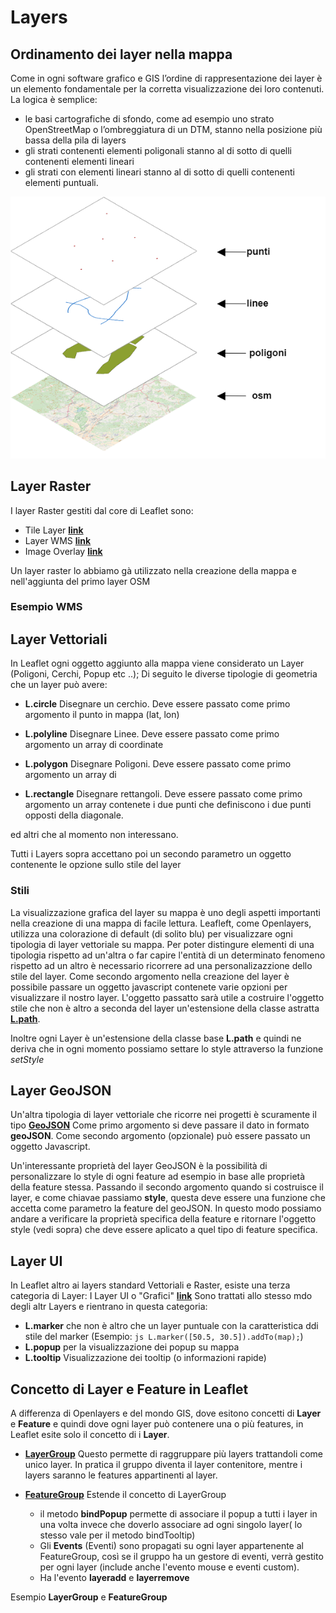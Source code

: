 # Layers

## Ordinamento dei layer nella mappa

Come in ogni software grafico e GIS l’ordine di rappresentazione dei layer è un elemento fondamentale per la corretta visualizzazione dei loro contenuti. La logica è semplice:

* le basi cartografiche di sfondo, come ad esempio uno strato OpenStreetMap o l’ombreggiatura di un DTM, stanno nella posizione più bassa della pila di layers
* gli strati contenenti elementi poligonali stanno al di sotto di quelli contenenti elementi lineari
* gli strati con elementi lineari stanno al di sotto di quelli contenenti elementi puntuali.

<img src="/assets/img/layers_stack.png" title="Pila dei layer"/>

## Layer Raster 

I layer Raster gestiti dal core di Leaflet sono:

* Tile Layer [**link**](https://leafletjs.com/reference-1.7.1.html#tilelayer)
* Layer WMS [**link**](https://leafletjs.com/reference-1.7.1.html#tilelayer-wms)
* Image Overlay [**link**](https://leafletjs.com/reference-1.7.1.html#imageoverlay)

Un layer raster lo abbiamo gà utilizzato nella creazione della mappa e nell'aggiunta del primo layer OSM

### Esempio WMS

<wmslayer></wmslayer>

## Layer Vettoriali

In Leaflet ogni oggetto aggiunto alla mappa viene considerato un Layer (Poligoni, Cerchi, Popup etc ..);
Di seguito le diverse tipologie di geometria che un layer può avere:

* **L.circle** Disegnare un cerchio. Deve essere passato come primo argomento il punto in mappa (lat, lon) 

* **L.polyline** Disegnare Linee. Deve essere passato come primo argomento un array di coordinate

* **L.polygon** Disegnare Poligoni. Deve essere passato come primo argomento un array di 

* **L.rectangle** Disegnare rettangoli. Deve essere passato come primo argomento un array contenete i due punti che definiscono i due punti opposti della diagonale.

ed altri che al momento non interessano.

Tutti i Layers sopra accettano poi un secondo parametro un oggetto contenente le opzione sullo stile del layer

### Stili

La visualizzazione grafica del layer su mappa è uno degli aspetti importanti nella creazione di una mappa di facile lettura.
Leafleft, come Openlayers, utilizza una colorazione di default (di solito blu)  per visualizzare ogni tipologia di layer vettoriale su mappa. 
Per poter distingure elementi di una tipologia rispetto ad un'altra o far capire l'entità di un determinato fenomeno rispetto ad un altro è necessario ricorrere ad una personalizazzione dello stile del layer.
Come secondo argomento nella creazione del layer è possibile passare un oggetto javascript contenete varie opzioni per visualizzare il nostro layer.
L'oggetto passatto sarà utile a costruire l'oggetto stile che non è altro a seconda del layer un'estensione della classe astratta [**L.path**](https://leafletjs.com/reference-1.7.1.html#path).

Inoltre ogni Layer è un'estensione della classe base **L.path** e quindi ne deriva che in ogni momento possiamo settare lo style attraverso la funzione *setStyle*

## Layer GeoJSON

Un'altra tipologia di layer vettoriale che ricorre nei progetti è scuramente il tipo [**GeoJSON**](https://leafletjs.com/reference-1.7.1.html#geojson)
Come primo argomento si deve passare il dato in formato **geoJSON**. Come secondo argomento (opzionale) può essere passato un oggetto Javascript.

<layer-geojson></layer-geojson>

Un'interessante proprietà del layer GeoJSON è la possibilità di personalizzare lo style di ogni feature ad esempio in base alle proprietà della feature stessa.
Passando il secondo argomento quando si costruisce il layer, e come chiavae passiamo **style**, questa deve essere una funzione che accetta come parametro la feature del geoJSON.
In questo modo possiamo andare a verificare la proprietà specifica della feature e ritornare l'oggetto style (vedi sopra) che deve essere aplicato a quel tipo di feature specifica.  


## Layer UI

In Leaflet altro ai layers standard Vettoriali e Raster, esiste una terza categoria di Layer: I Layer UI o "Grafici" [**link**](https://leafletjs.com/reference-1.7.1.html#marker)
Sono trattati allo stesso mdo degli altr Layers e rientrano in questa categoria:

* **L.marker** che non è altro che un layer puntuale con la caratteristica ddi stile del marker (Esempio: ```js L.marker([50.5, 30.5]).addTo(map);```)
* **L.popup** per la visualizzazione dei popup su mappa
* **L.tooltip** Visualizzazione dei tooltip (o informazioni rapide)

## Concetto di Layer e Feature in Leaflet

A differenza di Openlayers e del mondo GIS, dove esitono concetti di **Layer** e **Feature** e quindi dove ogni layer può contenere una o più features, in Leaflet esite solo il concetto di i **Layer**.

* [**LayerGroup**](https://leafletjs.com/reference-1.7.1.html#layergroup) Questo permette di raggruppare più layers trattandoli come unico layer. In pratica il gruppo diventa il layer contenitore, mentre i layers saranno le features appartinenti al layer.

* [**FeatureGroup**](https://leafletjs.com/reference-1.7.1.html#featuregroup) Estende il concetto di LayerGroup 
    * il metodo **bindPopup** permette di associare il popup a tutti i layer in una volta invece che doverlo associare ad ogni singolo layer( lo stesso vale per il metodo bindTooltip)
    * Gli **Events** (Eventi) sono propagati su ogni layer appartenente al FeatureGroup, così se il gruppo ha un gestore di eventi, verrà gestito per ogni layer (include anche l'evento mouse e eventi custom).
    * Ha l'evento **layeradd** e **layerremove**

Esempio **LayerGroup** e **FeatureGroup**

<layergroup-featuregroup></layergroup-featuregroup>





